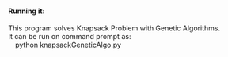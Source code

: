#### Running it:
This program solves Knapsack Problem with Genetic Algorithms.  
It can be run on command prompt as:  
&emsp;python knapsackGeneticAlgo.py
